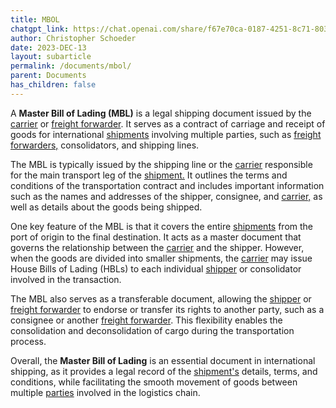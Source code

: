 ```yaml
---
title: MBOL
chatgpt_link: https://chat.openai.com/share/f67e70ca-0187-4251-8c71-80364711af4e
author: Christopher Schoeder
date: 2023-DEC-13
layout: subarticle
permalink: /documents/mbol/
parent: Documents
has_children: false
---
```


A **Master Bill of Lading (MBL)** is a legal shipping document issued by the <a href="/carriers/">carrier</a> or <a href="/parties/freight-forwarder">freight forwarder</a>. It serves as a contract of carriage and receipt of goods for international <a href="/glossery/shipments">shipments</a> involving multiple parties, such as <a href="/parties/freight-forwarder">freight forwarders,</a> consolidators, and shipping lines.

The MBL is typically issued by the shipping line or the <a href="/carriers/">carrier</a> responsible for the main transport leg of the <a href="/glossery/shipments">shipment.</a> It outlines the terms and conditions of the transportation contract and includes important information such as the names and addresses of the shipper, consignee, and <a href="/carriers/">carrier,</a> as well as details about the goods being shipped.

One key feature of the MBL is that it covers the entire <a href="/glossery/shipments">shipments</a> from the port of origin to the final destination. It acts as a master document that governs the relationship between the <a href="/carriers/">carrier</a> and the shipper. However, when the goods are divided into smaller shipments, the <a href="/carriers/">carrier</a> may issue House Bills of Lading (HBLs) to each individual <a href="/parties/shipper">shipper</a> or consolidator involved in the transaction.

The MBL also serves as a transferable document, allowing the <a href="/parties/shipper">shipper</a> or <a href="/parties/freight-forwarder">freight forwarder</a> to endorse or transfer its rights to another party, such as a consignee or another <a href="/parties/freight-forwarder">freight forwarder</a>. This flexibility enables the consolidation and deconsolidation of cargo during the transportation process.

Overall, the **Master Bill of Lading** is an essential document in international shipping, as it provides a legal record of the <a href="/glossery/shipments">shipment's</a> details, terms, and conditions, while facilitating the smooth movement of goods between multiple <a href="/parties">parties</a> involved in the logistics chain.
